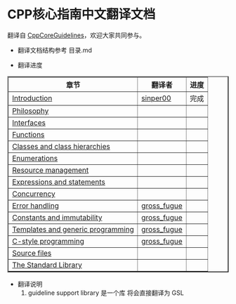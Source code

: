 # CPP核心指南中文翻译文档

翻译自 [CppCoreGuidelines](http://isocpp.github.io/CppCoreGuidelines/CppCoreGuidelines#inaims-aims)，欢迎大家共同参与。

- 翻译文档结构参考 目录.md

- 翻译进度

<table border="2">
  <tr>
    <th>章节</th>
    <th>翻译者</th>
    <th>进度</th>
  </tr>
  <tr>
    <td><a href="http://isocpp.github.io/CppCoreGuidelines/CppCoreGuidelines#S-introduction">Introduction</a></td>
    <td><a href="https://github.com/sniper00">sinper00</a></td>
    <td>完成</td>
  </tr>
 <tr>
    <td><a href="http://isocpp.github.io/CppCoreGuidelines/CppCoreGuidelines#S-philosophy">Philosophy</a></td>
    <td><a href=""></a></td>
    <td></td>
  </tr>
 <tr>
    <td><a href="http://isocpp.github.io/CppCoreGuidelines/CppCoreGuidelines#S-interfaces">Interfaces</a></td>
    <td><a href=""></a></td>
    <td></td>
  </tr>
 <tr>
    <td><a href="http://isocpp.github.io/CppCoreGuidelines/CppCoreGuidelines#S-functions">Functions</a></td>
    <td><a href=""></a></td>
    <td></td>
  </tr>
 <tr>
    <td><a href="http://isocpp.github.io/CppCoreGuidelines/CppCoreGuidelines#S-class">Classes and class hierarchies</a></td>
    <td><a href=""></a></td>
    <td></td>
  </tr>
 <tr>
    <td><a href="http://isocpp.github.io/CppCoreGuidelines/CppCoreGuidelines#S-enum">Enumerations</a></td>
    <td><a href=""></a></td>
    <td></td>
  </tr>
 <tr>
    <td><a href="http://isocpp.github.io/CppCoreGuidelines/CppCoreGuidelines#S-resource">Resource management</a></td>
    <td><a href=""></a></td>
    <td></td>
  </tr>
 <tr>
    <td><a href="http://isocpp.github.io/CppCoreGuidelines/CppCoreGuidelines#S-expr">Expressions and statements</a></td>
    <td><a href=""></a></td>
    <td></td>
  </tr>
 <tr>
    <td><a href="http://isocpp.github.io/CppCoreGuidelines/CppCoreGuidelines#S-concurrency">Concurrency</a></td>
    <td><a href=""></a></td>
    <td></td>
  </tr>
 <tr>
    <td><a href="http://isocpp.github.io/CppCoreGuidelines/CppCoreGuidelines#S-errors">Error handling</a></td>
    <td><a href="https://github.com/farewell12?tab=stars">gross_fugue</a></td>
    <td></td>
  </tr>
 <tr>
    <td><a href="http://isocpp.github.io/CppCoreGuidelines/CppCoreGuidelines#S-const">Constants and immutability</a></td>
    <td><a href="https://github.com/farewell12?tab=stars">gross_fugue</a></td>
    <td></td>
  </tr>
 <tr>
    <td><a href="http://isocpp.github.io/CppCoreGuidelines/CppCoreGuidelines#S-templates">Templates and generic programming</a></td>
    <td><a href="https://github.com/farewell12?tab=stars">gross_fugue</a></td>
    <td></td>
  </tr>
 <tr>
    <td><a href="http://isocpp.github.io/CppCoreGuidelines/CppCoreGuidelines#S-cpl">C-style programming</a></td>
    <td><a href="https://github.com/farewell12?tab=stars">gross_fugue</a></td>
    <td></td>
  </tr>
 <tr>
    <td><a href="http://isocpp.github.io/CppCoreGuidelines/CppCoreGuidelines#S-source">Source files</a></td>
    <td><a href=""></a></td>
    <td></td>
  </tr>
 <tr>
    <td><a href="http://isocpp.github.io/CppCoreGuidelines/CppCoreGuidelines#S-stdlib">The Standard Library</a></td>
    <td><a href=""></a></td>
    <td></td>
  </tr>
</table>

- 翻译说明
  
  1. guideline support library 是一个库 将会直接翻译为 GSL
